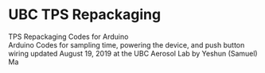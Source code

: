 # UBC TPS Repackaging
TPS Repackaging Codes for Arduino
<br />
Arduino Codes for sampling time, powering the device, and push button wiring updated August 19, 2019 at the UBC Aerosol Lab by Yeshun (Samuel) Ma
